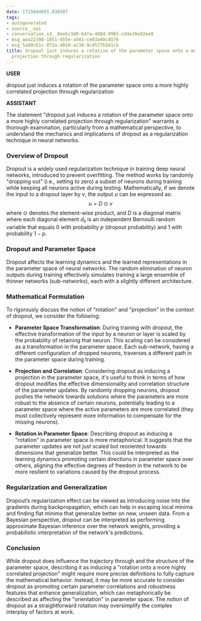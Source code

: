 ```yaml
---
date: 1715044091.030587
tags:
- autogenerated
- source__oai
- conversation_id__8eebc3d0-64fa-488d-9965-cd4e36e02ee0
- msg_aaa22398-1851-455e-ad41-ce03a48c4576
- msg_5a90c61c-872a-4010-ac30-9c4577b541cb
title: dropout just induces a rotation of the parameter space onto a more highly correlated
  projection through regularization
---
```



**USER**

dropout just induces a rotation of the parameter space onto a more highly correlated projection through regularization


**ASSISTANT**

The statement "dropout just induces a rotation of the parameter space onto a more highly correlated projection through regularization" warrants a thorough examination, particularly from a mathematical perspective, to understand the mechanics and implications of dropout as a regularization technique in neural networks.

### Overview of Dropout

Dropout is a widely used regularization technique in training deep neural networks, introduced to prevent overfitting. The method works by randomly "dropping out" (i.e., setting to zero) a subset of neurons during training while keeping all neurons active during testing. Mathematically, if we denote the input to a dropout layer by $v$, the output $u$ can be expressed as:
$$ u = D \odot v $$
where $\odot$ denotes the element-wise product, and $D$ is a diagonal matrix where each diagonal element $d_{ii}$ is an independent Bernoulli random variable that equals 0 with probability $p$ (dropout probability) and 1 with probability $1-p$.

### Dropout and Parameter Space

Dropout affects the learning dynamics and the learned representations in the parameter space of neural networks. The random elimination of neuron outputs during training effectively simulates training a large ensemble of thinner networks (sub-networks), each with a slightly different architecture.

### Mathematical Formulation

To rigorously discuss the notion of "rotation" and "projection" in the context of dropout, we consider the following:

- **Parameter Space Transformation**: During training with dropout, the effective transformation of the input by a neuron or layer is scaled by the probability of retaining that neuron. This scaling can be considered as a transformation in the parameter space. Each sub-network, having a different configuration of dropped neurons, traverses a different path in the parameter space during training.

- **Projection and Correlation**: Considering dropout as inducing a projection in the parameter space, it's useful to think in terms of how dropout modifies the effective dimensionality and correlation structure of the parameter updates. By randomly dropping neurons, dropout pushes the network towards solutions where the parameters are more robust to the absence of certain neurons, potentially leading to a parameter space where the active parameters are more correlated (they must collectively represent more information to compensate for the missing neurons).

- **Rotation in Parameter Space**: Describing dropout as inducing a "rotation" in parameter space is more metaphorical. It suggests that the parameter updates are not just scaled but reoriented towards dimensions that generalize better. This could be interpreted as the learning dynamics promoting certain directions in parameter space over others, aligning the effective degrees of freedom in the network to be more resilient to variations caused by the dropout process.

### Regularization and Generalization

Dropout’s regularization effect can be viewed as introducing noise into the gradients during backpropagation, which can help in escaping local minima and finding flat minima that generalize better on new, unseen data. From a Bayesian perspective, dropout can be interpreted as performing approximate Bayesian inference over the network weights, providing a probabilistic interpretation of the network's predictions.

### Conclusion

While dropout does influence the trajectory through and the structure of the parameter space, describing it as inducing a "rotation onto a more highly correlated projection" might require more precise definitions to fully capture the mathematical behavior. Instead, it may be more accurate to consider dropout as promoting certain parameter correlations and robustness features that enhance generalization, which can metaphorically be described as affecting the "orientation" in parameter space. The notion of dropout as a straightforward rotation may oversimplify the complex interplay of factors at work.